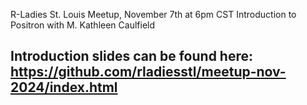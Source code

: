 R-Ladies St. Louis Meetup, November 7th at 6pm CST
Introduction to Positron with M. Kathleen Caulfield

## Introduction slides can be found here: https://github.com/rladiesstl/meetup-nov-2024/index.html
